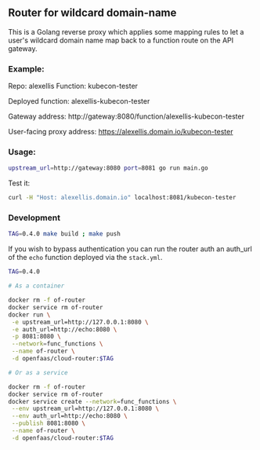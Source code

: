 ## Router for wildcard domain-name

This is a Golang reverse proxy which applies some mapping rules to let a user's wildcard domain name map back to a function route on the API gateway.

### Example:

Repo: alexellis
Function: kubecon-tester

Deployed function: alexellis-kubecon-tester

Gateway address: http://gateway:8080/function/alexellis-kubecon-tester

User-facing proxy address: https://alexellis.domain.io/kubecon-tester


### Usage:

```sh
upstream_url=http://gateway:8080 port=8081 go run main.go
```

Test it:

```sh
curl -H "Host: alexellis.domain.io" localhost:8081/kubecon-tester
```

### Development

```sh
TAG=0.4.0 make build ; make push
```

If you wish to bypass authentication you can run the router auth an auth_url of the `echo` function deployed via the `stack.yml`.

``` sh
TAG=0.4.0

# As a container

docker rm -f of-router
docker service rm of-router
docker run \
 -e upstream_url=http://127.0.0.1:8080 \
 -e auth_url=http://echo:8080 \
 -p 8081:8080 \
 --network=func_functions \
 --name of-router \
 -d openfaas/cloud-router:$TAG

# Or as a service

docker rm -f of-router
docker service rm of-router
docker service create --network=func_functions \
 --env upstream_url=http://127.0.0.1:8080 \
 --env auth_url=http://echo:8080 \
 --publish 8081:8080 \
 --name of-router \
 -d openfaas/cloud-router:$TAG
```
